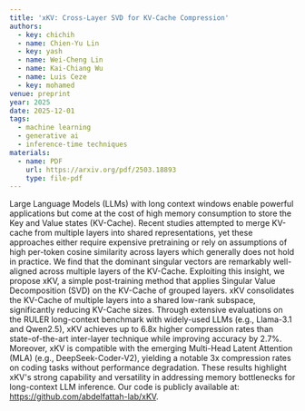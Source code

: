 ```yaml
---
title: 'xKV: Cross-Layer SVD for KV-Cache Compression'
authors:
  - key: chichih
  - name: Chien-Yu Lin
  - key: yash
  - name: Wei-Cheng Lin
  - name: Kai-Chiang Wu
  - name: Luis Ceze
  - key: mohamed
venue: preprint
year: 2025
date: 2025-12-01
tags:
  - machine learning
  - generative ai
  - inference-time techniques
materials:
  - name: PDF
    url: https://arxiv.org/pdf/2503.18893
    type: file-pdf
---
```

Large Language Models (LLMs) with long context windows enable powerful applications but come at the cost of high memory consumption to store the Key and Value states (KV-Cache). Recent studies attempted to merge KV-cache from multiple layers into shared representations, yet these approaches either require expensive pretraining or rely on assumptions of high per-token cosine similarity across layers which generally does not hold in practice. We find that the dominant singular vectors are remarkably well-aligned across multiple layers of the KV-Cache. Exploiting this insight, we propose xKV, a simple post-training method that applies Singular Value Decomposition (SVD) on the KV-Cache of grouped layers. xKV consolidates the KV-Cache of multiple layers into a shared low-rank subspace, significantly reducing KV-Cache sizes. Through extensive evaluations on the RULER long-context benchmark with widely-used LLMs (e.g., Llama-3.1 and Qwen2.5), xKV achieves up to 6.8x higher compression rates than state-of-the-art inter-layer technique while improving accuracy by 2.7%. Moreover, xKV is compatible with the emerging Multi-Head Latent Attention (MLA) (e.g., DeepSeek-Coder-V2), yielding a notable 3x compression rates on coding tasks without performance degradation. These results highlight xKV's strong capability and versatility in addressing memory bottlenecks for long-context LLM inference. Our code is publicly available at: https://github.com/abdelfattah-lab/xKV.
